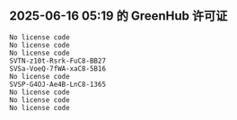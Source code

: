 ## 2025-06-16 05:19 的 GreenHub 许可证
```
No license code
No license code
No license code
SVTN-z10t-Rsrk-FuC8-BB27
SVSa-VoeQ-7fWA-xaC8-5B16
No license code
SVSP-G4OJ-Ae4B-LnC8-1365
No license code
No license code
No license code
```
